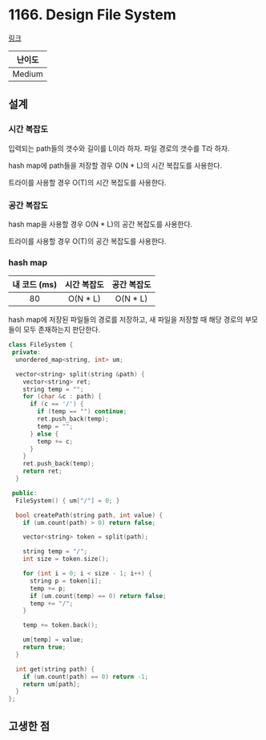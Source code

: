 # 1166. Design File System

[링크](https://leetcode.com/problems/design-file-system/description/)

| 난이도 |
| :----: |
| Medium |

## 설계

### 시간 복잡도

입력되는 path들의 갯수와 길이를 L이라 하자. 파일 경로의 갯수를 T라 하자.

hash map에 path들을 저장할 경우 O(N \* L)의 시간 복잡도를 사용한다.

트라이를 사용할 경우 O(T)의 시간 복잡도를 사용한다.

### 공간 복잡도

hash map을 사용할 경우 O(N \* L)의 공간 복잡도를 사용한다.

트라이를 사용할 경우 O(T)의 공간 복잡도를 사용한다.

### hash map

| 내 코드 (ms) | 시간 복잡도 | 공간 복잡도 |
| :----------: | :---------: | :---------: |
|      80      |  O(N \* L)  |  O(N \* L)  |

hash map에 저장된 파일들의 경로를 저장하고, 새 파일을 저장할 때 해당 경로의 부모들이 모두 존재하는지 판단한다.

```cpp
class FileSystem {
 private:
  unordered_map<string, int> um;

  vector<string> split(string &path) {
    vector<string> ret;
    string temp = "";
    for (char &c : path) {
      if (c == '/') {
        if (temp == "") continue;
        ret.push_back(temp);
        temp = "";
      } else {
        temp += c;
      }
    }
    ret.push_back(temp);
    return ret;
  }

 public:
  FileSystem() { um["/"] = 0; }

  bool createPath(string path, int value) {
    if (um.count(path) > 0) return false;

    vector<string> token = split(path);

    string temp = "/";
    int size = token.size();

    for (int i = 0; i < size - 1; i++) {
      string p = token[i];
      temp += p;
      if (um.count(temp) == 0) return false;
      temp += "/";
    }

    temp += token.back();

    um[temp] = value;
    return true;
  }

  int get(string path) {
    if (um.count(path) == 0) return -1;
    return um[path];
  }
};
```

## 고생한 점
